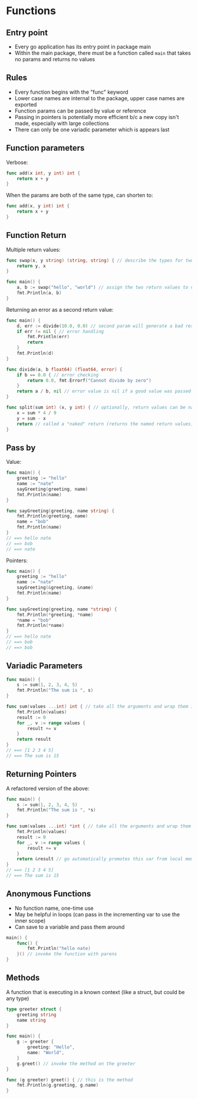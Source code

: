 # Functions

## Entry point
- Every go application has its entry point in package main
- Within the main package, there must be a function called ```main``` that takes no params and returns no values

## Rules
- Every function begins with the "func" keyword
- Lower case names are internal to the package, upper case names are exported
- Function params can be passed by value or reference
- Passing in pointers is potentially more efficient b/c a new copy isn't made, especially with large collections
- There can only be one variadic parameter which is appears last

## Function parameters
Verbose:
```go
func add(x int, y int) int {
	return x + y
}
```

When the params are both of the same type, can shorten to:
```go
func add(x, y int) int {
	return x + y
}
```

## Function Return
Multiple return values:
```go
func swap(x, y string) (string, string) { // describe the types for two return values after the params
	return y, x
}

func main() {
	a, b := swap("hello", "world") // assign the two return values to vars
	fmt.Println(a, b)
}
```

Returning an error as a second return value:
```go
func main() {
	d, err := divide(10.0, 0.0) // second param will generate a bad result
	if err != nil { // error handling
		fmt.Println(err)
		return
	}
	fmt.Println(d)
}

func divide(a, b float64) (float64, error) {
	if b == 0.0 { // error checking
		return 0.0, fmt.Errorf("Cannot divide by zero")
	}
	return a / b, nil // error value is nil if a good value was passed in
}
```

```go
func split(sum int) (x, y int) { // optionally, return values can be named
	x = sum * 4 / 9
	y = sum - x
	return // called a "naked" return (returns the named return values), use only in short functions
}
```

## Pass by
Value:
```go
func main() {
	greeting := "hello"
	name := "nate"
	sayGreeting(greeting, name)
	fmt.Println(name)
}

func sayGreeting(greeting, name string) {
	fmt.Println(greeting, name)
	name = "bob"
	fmt.Println(name)
}
// ==> hello nate
// ==> bob
// ==> nate
```

Pointers:
```go
func main() {
	greeting := "hello"
	name := "nate"
	sayGreeting(&greeting, &name)
	fmt.Println(name)
}

func sayGreeting(greeting, name *string) {
	fmt.Println(*greeting, *name)
	*name = "bob"
	fmt.Println(*name)
}
// ==> hello nate
// ==> bob
// ==> bob
```

## Variadic Parameters
```go
func main() {
	s := sum(1, 2, 3, 4, 5)
	fmt.Println("The sum is ", s)
}

func sum(values ...int) int { // take all the arguments and wrap them into a slice called values
	fmt.Println(values)
	result := 0
	for _, v := range values {
		result += v
	}
	return result
}
// ==> [1 2 3 4 5]
// ==> The sum is 15
```

## Returning Pointers
A refactored version of the above:
```go
func main() {
	s := sum(1, 2, 3, 4, 5)
	fmt.Println("The sum is ", *s)
}

func sum(values ...int) *int { // take all the arguments and wrap them into a slice called values
	fmt.Println(values)
	result := 0
	for _, v := range values {
		result += v
	}
	return &result // go automatically promotes this var from local mem (stack) to shared mem (heap)
}
// ==> [1 2 3 4 5]
// ==> The sum is 15
```

## Anonymous Functions
- No function name, one-time use
- May be helpful in loops (can pass in the incrementing var to use the inner scope)
- Can save to a variable and pass them around

```go
main() {
	func() {
		fmt.Println("hello nate)
	}() // invoke the function with parens
}
```

## Methods
A function that is executing in a known context (like a struct, but could be any type)

```go
type greeter struct {
	greeting string
	name string
}

func main() {
	g := greeter {
		greeting: "Hello",
		name: "World",
	}
	g.greet() // invoke the method on the greeter
}

func (g greeter) greet() { // this is the method
	fmt.Println(g.greeting, g.name)
}
```

